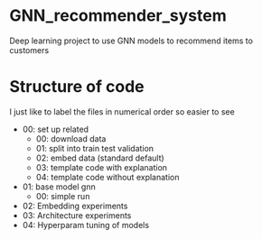 # GNN_recommender_system
Deep learning project to use GNN models to recommend items to customers 

# Structure of code 
I just like to label the files in numerical order so easier to see

- 00: set up related    
    * 00: download data  
    * 01: split into train test validation   
    * 02: embed data (standard default)  
    * 03: template code with explanation   
    * 04: template code without explanation   
- 01: base model gnn   
    * 00: simple run   
- 02: Embedding experiments
- 03: Architecture experiments
- 04: Hyperparam tuning of models 